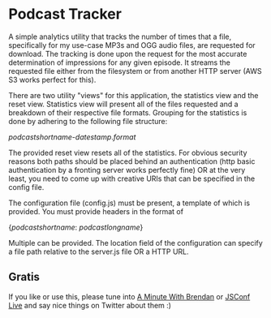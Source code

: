 Podcast Tracker
===============

A simple analytics utility that tracks the number of times that a file, specifically for my use-case MP3s and OGG audio files, are requested for download. The tracking is done upon the request for the most accurate determination of impressions for any given episode. It streams the requested file either from the filesystem or from another HTTP server (AWS S3 works perfect for this). 

There are two utility "views" for this application, the statistics view and the reset view. Statistics view will present all of the files requested and a breakdown of their respective file formats. Grouping for the statistics is done by adhering to the following file structure:

_podcastshortname_-_datestamp_._format_

The provided reset view resets all of the statistics. For obvious security reasons both paths should be placed behind an authentication (http basic authentication by a fronting server works perfectly fine) OR at the very least, you need to come up with creative URIs that can be specified in the config file. 

The configuration file (config.js) must be present, a template of which is provided. You must provide headers in the format of 

{_podcastshortname_: _podcastlongname_}

Multiple can be provided. The location field of the configuration can specify a file path relative to the server.js file OR a HTTP URL.

Gratis
------

If you like or use this, please tune into [A Minute With Brendan](http://aminutewithbrendan.com) or [JSConf Live](http://jsconflive.com) and say nice things on Twitter about them :)
